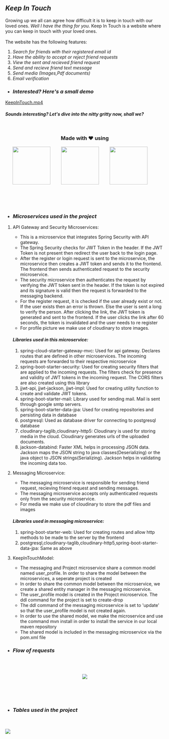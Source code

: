 ## *Keep In Touch*
Growing up we all can agree how difficult it is to keep in touch with our loved ones. *Well I have the thing for you*. Keep In Touch is a website where you can keep in touch with your loved ones. <br><br>
The website has the following features:<br>
1. *Search for friends with their registered email id*
2. *Have the ability to accept or reject friend requests*
3. *View the sent and recieved friend request*
4. *Send and recieve friend text message*
5. *Send media (Images,Pdf documents)*
6. *Email verification*

* ### <p>*Interested? Here's a small demo*</p>
[KeepInTouch.mp4](https://github.com/user-attachments/assets/2f104c77-f476-43bc-8ee6-7f57fcad8c28)

#### *Sounds interesting? Let's dive into the nitty gritty now, shall we?*
<br>

### <p align='center'> Made with ❤️ using </p>

<p align='center'>
    <img with=120px height=120px style="margin-right:30px" src='https://github.com/user-attachments/assets/c66ba914-a498-4e4f-a00f-cf510c1e2b14'/>
    <img with=120px height=120px style="margin-right:30px" src='https://github.com/user-attachments/assets/fe168162-d3d0-41e6-b5e4-72251bca6d2b'/>
    <img with=120px height=120px style="margin-right:30px" src='https://github.com/NarutoUchiha39/KeepInTouch/assets/104666748/76d209bc-3549-40d9-8732-2c8edca23a62'/>
</p>

<br><br><br>

* ### <p>*Microservices used in the project*</p>
1. API Gateway and Security Microservices:
    * This is a microservice that integrates Spring Security with API gateway.
    * The Spring Security checks for JWT Token in the header. If the JWT Token is not present then redirect the user back to the login page.
    * After the register or login request is sent to the microservice, the microservice then creates a JWT token and sends it to the frontend. The frontend then sends authenticated request to the security microservice.
    * The security microservice then authenticates the request by verifying the JWT token sent in the header. If the token is not expired and its signature is valid then the request is forwarded to the messaging backend.
    * For the register request, it is checked if the user already exist or not. If the user exists then an error is thrown. Else the user is sent a long to verify the person. After clicking the link, the JWT token is generated and sent to the frontend. If the user clicks the link after 60 seconds, the token is invalidated and the user needs to re register
    * For profile picture we make use of cloudinary to store images.
   #### *Libraries used in this microservice:*
   1. spring-cloud-starter-gateway-mvc: Used for api gateway. Declares routes that are defined in other microservices. The incoming requests are forwarded to their                             respective microservice
   2. spring-boot-starter-security: Used for creating security filters that are applied to the incoming requests. The filters check for presence and validity of JWT tokens in                  the incoming request. The CORS filters are also created using this library
   3. jjwt-api, jjwt-jackson, jjwt-impl: Used for creating utility function to create and validate JWT tokens.
   4. spring-boot-starter-mail: Library used for sending mail. Mail is sent through google smtp servers.
   5. spring-boot-starter-data-jpa: Used for creating repositories and persisting data in database
   6. postgresql: Used as database driver for connecting to postgresql database
   7. cloudinary-taglib,cloudinary-http5: Cloudinary is used for storing media in the cloud. Cloudinary generates urls of the uploaded documents.
   8. jackson-databind: Faster XML helps in processing JSON data. Jackson maps the JSON string to java classes(Deserializing) or the java object to JSON strings(Serializing). Jackson          helps in validating the incoming data too.   

2. Messaging Microservice:
   * The messaging microservice is responsible for sending friend request, recieving friend request and sending messages.
   * The messaging microservice accepts only authenticated requests only from the security microservice.
   * For media we make use of cloudinary to store the pdf files and images
   #### *Libraries used in messaging microservice:*
   1. spring-boot-starter-web: Used for creating routes and allow http methods to be made to the server by the frontend
   2. postgresql,cloudinary-taglib,cloudinary-http5,spring-boot-starter-data-jpa: Same as above
      
3. KeepInTouchModel:
   * The messaging and Project microservice share a common model named user_profile. In order to share the model between the microservices, a seperate project is created
   * In order to share the common model between the microservice, we create a shared entity manager in the messaging microservice.
   * The user_profile model is created in the Project microservice. The ddl command for the project is set to create-drop
   * The ddl command of the messaging microservice is set to 'update' so that the user_profile model is not created again.
   * In order to use the shared model, we make the microservice and use the command mvn install in order to install the service in our local maven repository
   * The shared model is included in the messaging microservice via the pom.xml file



   
* ### <p>*Flow of requests*</p>
<br><br>
<p align='center'>
    <img  src='https://github.com/user-attachments/assets/a7d926ef-e17f-4ae9-bc7d-50d3731cac19'/>
</p>

<br><br><br>
* ### <p>*Tables used in the project*</p>
<br><br>
<img src='https://github.com/user-attachments/assets/e6bb65b9-e157-4965-91e6-9a63d8d804ac'/>


